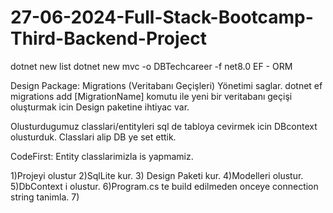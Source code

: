 # 27-06-2024-Full-Stack-Bootcamp-Third-Backend-Project

dotnet new list
dotnet new mvc -o DBTechcareer -f net8.0
EF - ORM

Design Package: Migrations (Veritabanı Geçişleri) Yönetimi saglar. dotnet ef migrations add [MigrationName] komutu ile yeni bir veritabanı geçişi oluşturmak icin Design paketine ihtiyac var.

Olusturdugumuz classlari/entityleri sql de tabloya cevirmek icin DBcontext olusturduk. Classlari alip DB ye set ettik.

CodeFirst: Entity classlarimizla is yapmamiz. 

1)Projeyi olustur
2)SqlLite kur.
3) Design Paketi kur.
4)Modelleri olustur.
5)DbContext i olustur.
6)Program.cs te build edilmeden onceye connection string tanimla.
7)
